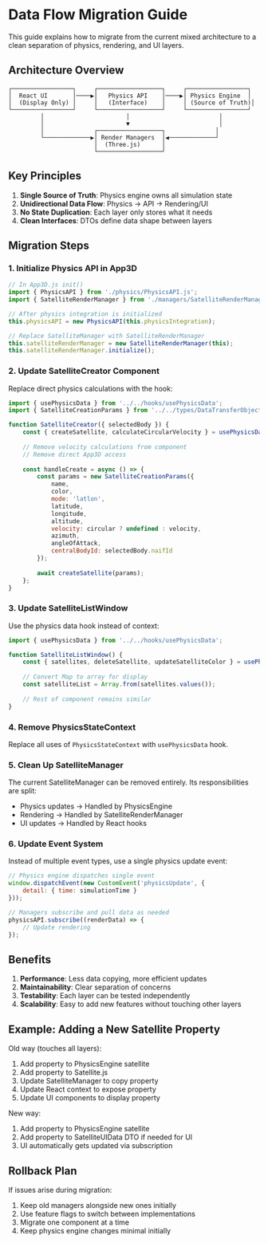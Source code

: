 # Data Flow Migration Guide

This guide explains how to migrate from the current mixed architecture to a clean separation of physics, rendering, and UI layers.

## Architecture Overview

```
┌─────────────────┐     ┌──────────────────┐     ┌─────────────────┐
│  React UI       │────▶│   Physics API    │────▶│ Physics Engine  │
│  (Display Only) │     │   (Interface)    │     │ (Source of Truth)│
└─────────────────┘     └──────────────────┘     └─────────────────┘
         │                       │                         │
         │                       ▼                         │
         │              ┌──────────────────┐              │
         └─────────────▶│ Render Managers  │◀─────────────┘
                        │  (Three.js)      │
                        └──────────────────┘
```

## Key Principles

1. **Single Source of Truth**: Physics engine owns all simulation state
2. **Unidirectional Data Flow**: Physics → API → Rendering/UI
3. **No State Duplication**: Each layer only stores what it needs
4. **Clean Interfaces**: DTOs define data shape between layers

## Migration Steps

### 1. Initialize Physics API in App3D

```javascript
// In App3D.js init()
import { PhysicsAPI } from './physics/PhysicsAPI.js';
import { SatelliteRenderManager } from './managers/SatelliteRenderManager.js';

// After physics integration is initialized
this.physicsAPI = new PhysicsAPI(this.physicsIntegration);

// Replace SatelliteManager with SatelliteRenderManager
this.satelliteRenderManager = new SatelliteRenderManager(this);
this.satelliteRenderManager.initialize();
```

### 2. Update SatelliteCreator Component

Replace direct physics calculations with the hook:

```javascript
import { usePhysicsData } from '../../hooks/usePhysicsData';
import { SatelliteCreationParams } from '../../types/DataTransferObjects';

function SatelliteCreator({ selectedBody }) {
    const { createSatellite, calculateCircularVelocity } = usePhysicsData();
    
    // Remove velocity calculations from component
    // Remove direct App3D access
    
    const handleCreate = async () => {
        const params = new SatelliteCreationParams({
            name,
            color,
            mode: 'latlon',
            latitude,
            longitude,
            altitude,
            velocity: circular ? undefined : velocity,
            azimuth,
            angleOfAttack,
            centralBodyId: selectedBody.naifId
        });
        
        await createSatellite(params);
    };
}
```

### 3. Update SatelliteListWindow

Use the physics data hook instead of context:

```javascript
import { usePhysicsData } from '../../hooks/usePhysicsData';

function SatelliteListWindow() {
    const { satellites, deleteSatellite, updateSatelliteColor } = usePhysicsData();
    
    // Convert Map to array for display
    const satelliteList = Array.from(satellites.values());
    
    // Rest of component remains similar
}
```

### 4. Remove PhysicsStateContext

Replace all uses of `PhysicsStateContext` with `usePhysicsData` hook.

### 5. Clean Up SatelliteManager

The current SatelliteManager can be removed entirely. Its responsibilities are split:
- Physics updates → Handled by PhysicsEngine
- Rendering → Handled by SatelliteRenderManager
- UI updates → Handled by React hooks

### 6. Update Event System

Instead of multiple event types, use a single physics update event:

```javascript
// Physics engine dispatches single event
window.dispatchEvent(new CustomEvent('physicsUpdate', {
    detail: { time: simulationTime }
}));

// Managers subscribe and pull data as needed
physicsAPI.subscribe((renderData) => {
    // Update rendering
});
```

## Benefits

1. **Performance**: Less data copying, more efficient updates
2. **Maintainability**: Clear separation of concerns
3. **Testability**: Each layer can be tested independently
4. **Scalability**: Easy to add new features without touching other layers

## Example: Adding a New Satellite Property

Old way (touches all layers):
1. Add property to PhysicsEngine satellite
2. Add property to Satellite.js
3. Update SatelliteManager to copy property
4. Update React context to expose property
5. Update UI components to display property

New way:
1. Add property to PhysicsEngine satellite
2. Add property to SatelliteUIData DTO if needed for UI
3. UI automatically gets updated via subscription

## Rollback Plan

If issues arise during migration:
1. Keep old managers alongside new ones initially
2. Use feature flags to switch between implementations
3. Migrate one component at a time
4. Keep physics engine changes minimal initially
